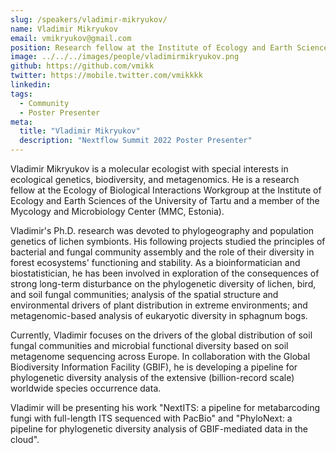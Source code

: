 ```yaml
---
slug: /speakers/vladimir-mikryukov/
name: Vladimir Mikryukov
email: vmikryukov@gmail.com
position: Research fellow at the Institute of Ecology and Earth Sciences, University of Tartu
image: ../../../images/people/vladimirmikryukov.png
github: https://github.com/vmikk
twitter: https://mobile.twitter.com/vmikkkk
linkedin: 
tags:
  - Community
  - Poster Presenter
meta:
  title: "Vladimir Mikryukov"
  description: "Nextflow Summit 2022 Poster Presenter"
---
```


Vladimir Mikryukov is a molecular ecologist with special interests in ecological genetics, biodiversity, and metagenomics. He is a research fellow at the Ecology of Biological Interactions Workgroup at the Institute of Ecology and Earth Sciences of the University of Tartu and a member of the Mycology and Microbiology Center (MMC, Estonia).

Vladimir's Ph.D. research was devoted to phylogeography and population genetics of lichen symbionts. His following projects studied the principles of bacterial and fungal community assembly and the role of their diversity in forest ecosystems' functioning and stability. As a bioinformatician and biostatistician, he has been involved in exploration of the consequences of strong long-term disturbance on the phylogenetic diversity of lichen, bird, and soil fungal communities; analysis of the spatial structure and environmental drivers of plant distribution in extreme environments; and metagenomic-based analysis of eukaryotic diversity in sphagnum bogs.

Currently, Vladimir focuses on the drivers of the global distribution of soil fungal communities and microbial functional diversity based on soil metagenome sequencing across Europe. In collaboration with the Global Biodiversity Information Facility (GBIF), he is developing a pipeline for phylogenetic diversity analysis of the extensive (billion-record scale) worldwide species occurrence data.

Vladimir will be presenting his work "NextITS: a pipeline for metabarcoding fungi with full-length ITS sequenced with PacBio" and 
"PhyloNext: a pipeline for phylogenetic diversity analysis of GBIF-mediated data in the cloud".